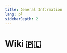 ```yaml
---
title: General Information
lang: pl
sidebarDepth: 2
---
```


# Wiki :poland: <Badge text="LSSM Stable 3.3.5"/>
